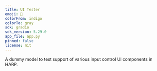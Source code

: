 ```yaml
---
title: UI Tester
emoji: 🧪
colorFrom: indigo
colorTo: gray
sdk: gradio
sdk_version: 5.29.0
app_file: app.py
pinned: false
license: mit
---
```


A dummy model to test support of various input control UI components in HARP.